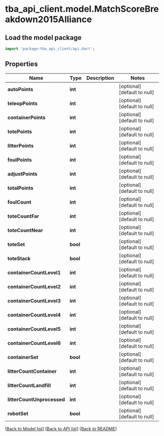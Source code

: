 # tba_api_client.model.MatchScoreBreakdown2015Alliance

## Load the model package

```dart
import 'package:tba_api_client/api.dart';
```

## Properties

| Name                       | Type     | Description | Notes                       |
| -------------------------- | -------- | ----------- | --------------------------- |
| **autoPoints**             | **int**  |             | [optional][default to null] |
| **teleopPoints**           | **int**  |             | [optional][default to null] |
| **containerPoints**        | **int**  |             | [optional][default to null] |
| **totePoints**             | **int**  |             | [optional][default to null] |
| **litterPoints**           | **int**  |             | [optional][default to null] |
| **foulPoints**             | **int**  |             | [optional][default to null] |
| **adjustPoints**           | **int**  |             | [optional][default to null] |
| **totalPoints**            | **int**  |             | [optional][default to null] |
| **foulCount**              | **int**  |             | [optional][default to null] |
| **toteCountFar**           | **int**  |             | [optional][default to null] |
| **toteCountNear**          | **int**  |             | [optional][default to null] |
| **toteSet**                | **bool** |             | [optional][default to null] |
| **toteStack**              | **bool** |             | [optional][default to null] |
| **containerCountLevel1**   | **int**  |             | [optional][default to null] |
| **containerCountLevel2**   | **int**  |             | [optional][default to null] |
| **containerCountLevel3**   | **int**  |             | [optional][default to null] |
| **containerCountLevel4**   | **int**  |             | [optional][default to null] |
| **containerCountLevel5**   | **int**  |             | [optional][default to null] |
| **containerCountLevel6**   | **int**  |             | [optional][default to null] |
| **containerSet**           | **bool** |             | [optional][default to null] |
| **litterCountContainer**   | **int**  |             | [optional][default to null] |
| **litterCountLandfill**    | **int**  |             | [optional][default to null] |
| **litterCountUnprocessed** | **int**  |             | [optional][default to null] |
| **robotSet**               | **bool** |             | [optional][default to null] |

[[Back to Model list]](../README.md#documentation-for-models) [[Back to API list]](../README.md#documentation-for-api-endpoints) [[Back to README]](../README.md)
